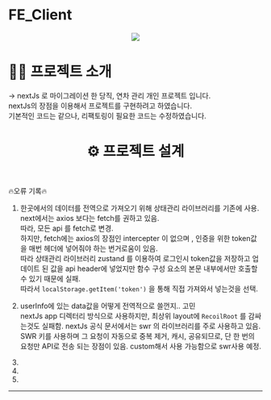 # FE_Client

<div style="text-align: center;">
  <img src="https://github.com/FastCampus-Mini5/BE_server/assets/86757234/55cceba1-9349-4336-9439-8fd86e195f24"/>
</div>

<h1> 🐻‍❄ 프로젝트 소개</h1>
-> nextJs 로 마이그레이션 한 당직, 연차 관리 개인 프로젝트 입니다. <br> nextJs의 장점을 이용해서 프로젝트를 구현하려고 하였습니다.<br>
기본적인 코드는 같으나, 리팩토링이 필요한 코드는 수정하였습니다.

<div align=center><h1> ⚙ 프로젝트 설계 </h1></div><br>


🔥오류 기록🔥<br>
1. 한곳에서의 데이터를 전역으로 가져오기 위해 상태관리 라이브러리를 기존에 사용. next에서는 axios 보다는 fetch를 권하고 있음.<br>
따라, 모든 api 를 fetch로 변경. <br>
하지만, fetch에는 axios의 장점인 intercepter 이 없으며 , 인증을 위한 token값을 매번 헤더에 넣어줘야 하는 번거로움이 있음.<br>
따라 상태관리 라이브러리 zustand 를 이용하여 로그인시 token값을 저장하고 업데이트 된 값을 api header에 넣었지만 함수 구성 요소의 본문 내부에서만 호출할수 있기 때문에 실패.<br>
따라서 `localStorage.getItem('token')` 을 통해 직접 가져와서 넣는것을 선택. <br>

2.  userInfo에 있는 data값을 어떻게 전역적으로 쓸껀지.. 고민  <br>
nextJs app 디렉터리 방식으로 사용하지만, 최상위 layout에 `RecoilRoot` 를  감싸는것도 실패함. nextJs 공식 문서에서는 swr 의 라이브러리를 주로 사용하고 있음. <br>
SWR 키를 사용하며 그 요청이 자동으로 중복 제거, 캐시, 공유되므로, 단 한 번의 요청만 API로 전송 되는 장점이 있음. custom해서 사용 가능함으로 swr사용 예정.

3.
4.
5.



-------

